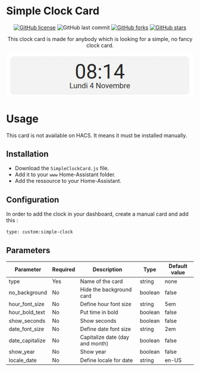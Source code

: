# Simple Clock Card

<div align="center">

[![GitHub license](https://img.shields.io/github/license/ndeleforge/binocle?style=for-the-badge)](https://github.com/ndeleforge/binocle/blob/main/LICENCE)
![GitHub last commit](https://img.shields.io/github/last-commit/ndeleforge/binocle?style=for-the-badge)
[![GitHub forks](https://img.shields.io/github/forks/ndeleforge/binocle?style=for-the-badge)](https://github.com/ndeleforge/binocle/network)
[![GitHub stars](https://img.shields.io/github/stars/ndeleforge/binocle?style=for-the-badge)](https://github.com/ndeleforge/binocle/stargazers)

This clock card is made for anybody which is looking for a simple, no fancy clock card.

![Card example](/docs/images/card.png)

</div>

# Usage

This card is not available on HACS. It means it must be installed manually.   

## Installation 
- Download the `SimpleClockCard.js` file.
- Add it to your `www` Home-Assistant folder.  
- Add the ressource to your Home-Assistant.

## Configuration

In order to add the clock in your dashboard, create a manual card and add this :

```
type: custom:simple-clock
```

## Parameters

| Parameter | Required | Description | Type | Default value
| -------------- | ------------ | --------------- | ------- | -----------------
| type | Yes | Name of the card | string | none
| no_background | No | Hide the background card | boolean | false
| hour_font_size | No | Define hour font size | string | 5em
| hour_bold_text | No | Put time in bold | boolean | false
| show_seconds | No | Show seconds | boolean | false
| date_font_size | No | Define date font size | string | 2em
| date_capitalize | No | Capitalize date (day and month) | boolean | false
| show_year | No | Show year | boolean | false
| locale_date | No | Define locale for date | string | en-US
